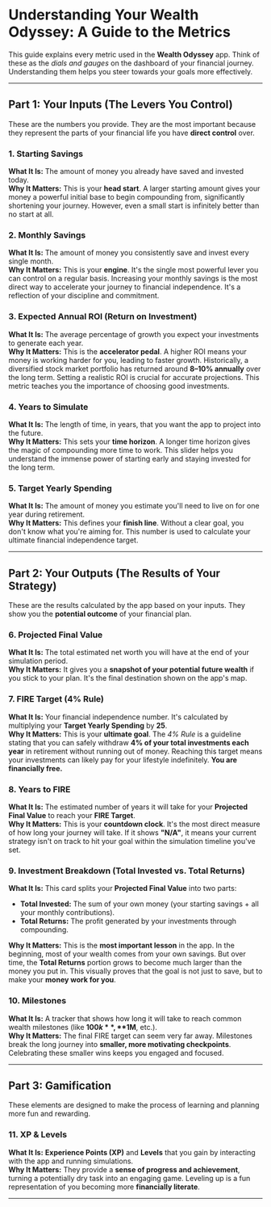 # Understanding Your Wealth Odyssey: A Guide to the Metrics

This guide explains every metric used in the **Wealth Odyssey** app. Think of these as the *dials and gauges* on the dashboard of your financial journey. Understanding them helps you steer towards your goals more effectively.

---

## Part 1: Your Inputs (The Levers You Control)

These are the numbers you provide. They are the most important because they represent the parts of your financial life you have **direct control** over.

### 1. Starting Savings
**What It Is:** The amount of money you already have saved and invested today.  
**Why It Matters:** This is your **head start**. A larger starting amount gives your money a powerful initial base to begin compounding from, significantly shortening your journey. However, even a small start is infinitely better than no start at all.

### 2. Monthly Savings
**What It Is:** The amount of money you consistently save and invest every single month.  
**Why It Matters:** This is your **engine**. It's the single most powerful lever you can control on a regular basis. Increasing your monthly savings is the most direct way to accelerate your journey to financial independence. It's a reflection of your discipline and commitment.

### 3. Expected Annual ROI (Return on Investment)
**What It Is:** The average percentage of growth you expect your investments to generate each year.  
**Why It Matters:** This is the **accelerator pedal**. A higher ROI means your money is working harder for you, leading to faster growth. Historically, a diversified stock market portfolio has returned around **8–10% annually** over the long term. Setting a realistic ROI is crucial for accurate projections. This metric teaches you the importance of choosing good investments.

### 4. Years to Simulate
**What It Is:** The length of time, in years, that you want the app to project into the future.  
**Why It Matters:** This sets your **time horizon**. A longer time horizon gives the magic of compounding more time to work. This slider helps you understand the immense power of starting early and staying invested for the long term.

### 5. Target Yearly Spending
**What It Is:** The amount of money you estimate you'll need to live on for one year during retirement.  
**Why It Matters:** This defines your **finish line**. Without a clear goal, you don't know what you're aiming for. This number is used to calculate your ultimate financial independence target.

---

## Part 2: Your Outputs (The Results of Your Strategy)

These are the results calculated by the app based on your inputs. They show you the **potential outcome** of your financial plan.

### 6. Projected Final Value
**What It Is:** The total estimated net worth you will have at the end of your simulation period.  
**Why It Matters:** It gives you a **snapshot of your potential future wealth** if you stick to your plan. It's the final destination shown on the app's map.

### 7. FIRE Target (4% Rule)
**What It Is:** Your financial independence number. It's calculated by multiplying your **Target Yearly Spending** by **25**.  
**Why It Matters:** This is your **ultimate goal**. The *4% Rule* is a guideline stating that you can safely withdraw **4% of your total investments each year** in retirement without running out of money. Reaching this target means your investments can likely pay for your lifestyle indefinitely. **You are financially free.**

### 8. Years to FIRE
**What It Is:** The estimated number of years it will take for your **Projected Final Value** to reach your **FIRE Target**.  
**Why It Matters:** This is your **countdown clock**. It's the most direct measure of how long your journey will take. If it shows **"N/A"**, it means your current strategy isn't on track to hit your goal within the simulation timeline you've set.

### 9. Investment Breakdown (Total Invested vs. Total Returns)
**What It Is:** This card splits your **Projected Final Value** into two parts:
- **Total Invested:** The sum of your own money (your starting savings + all your monthly contributions).  
- **Total Returns:** The profit generated by your investments through compounding.  

**Why It Matters:** This is the **most important lesson** in the app. In the beginning, most of your wealth comes from your own savings. But over time, the **Total Returns** portion grows to become much larger than the money you put in. This visually proves that the goal is not just to save, but to make your **money work for you**.

### 10. Milestones
**What It Is:** A tracker that shows how long it will take to reach common wealth milestones (like **$100k**, **$1M**, etc.).  
**Why It Matters:** The final FIRE target can seem very far away. Milestones break the long journey into **smaller, more motivating checkpoints**. Celebrating these smaller wins keeps you engaged and focused.

---

## Part 3: Gamification

These elements are designed to make the process of learning and planning more fun and rewarding.

### 11. XP & Levels
**What It Is:** **Experience Points (XP)** and **Levels** that you gain by interacting with the app and running simulations.  
**Why It Matters:** They provide a **sense of progress and achievement**, turning a potentially dry task into an engaging game. Leveling up is a fun representation of you becoming more **financially literate**.

---
